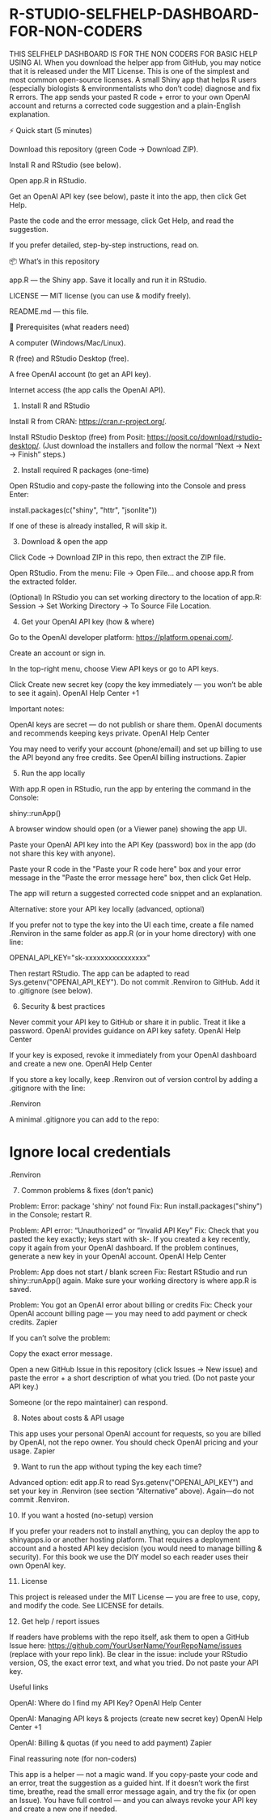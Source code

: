 # R-STUDIO-SELFHELP-DASHBOARD-FOR-NON-CODERS
THIS SELFHELP DASHBOARD IS FOR THE NON CODERS FOR BASIC HELP USING AI.
When you download the helper app from GitHub, you may notice that it is released under the MIT License. This is one of the simplest and most common open-source licenses.
A small Shiny app that helps R users (especially biologists & environmentalists who don’t code) diagnose and fix R errors. The app sends your pasted R code + error to your own OpenAI account and returns a corrected code suggestion and a plain-English explanation.

⚡ Quick start (5 minutes)

Download this repository (green Code → Download ZIP).

Install R and RStudio (see below).

Open app.R in RStudio.

Get an OpenAI API key (see below), paste it into the app, then click Get Help.

Paste the code and the error message, click Get Help, and read the suggestion.

If you prefer detailed, step-by-step instructions, read on.

📦 What’s in this repository

app.R — the Shiny app. Save it locally and run it in RStudio.

LICENSE — MIT license (you can use & modify freely).

README.md — this file.

🔧 Prerequisites (what readers need)

A computer (Windows/Mac/Linux).

R (free) and RStudio Desktop (free).

A free OpenAI account (to get an API key).

Internet access (the app calls the OpenAI API).

1) Install R and RStudio

Install R from CRAN: https://cran.r-project.org/.

Install RStudio Desktop (free) from Posit: https://posit.co/download/rstudio-desktop/.
(Just download the installers and follow the normal “Next → Next → Finish” steps.)

2) Install required R packages (one-time)

Open RStudio and copy-paste the following into the Console and press Enter:

install.packages(c("shiny", "httr", "jsonlite"))


If one of these is already installed, R will skip it.

3) Download & open the app

Click Code → Download ZIP in this repo, then extract the ZIP file.

Open RStudio. From the menu: File → Open File… and choose app.R from the extracted folder.

(Optional) In RStudio you can set working directory to the location of app.R: Session → Set Working Directory → To Source File Location.

4) Get your OpenAI API key (how & where)

Go to the OpenAI developer platform: https://platform.openai.com/.

Create an account or sign in.

In the top-right menu, choose View API keys or go to API keys.

Click Create new secret key (copy the key immediately — you won’t be able to see it again). 
OpenAI Help Center
+1

Important notes:

OpenAI keys are secret — do not publish or share them. OpenAI documents and recommends keeping keys private. 
OpenAI Help Center

You may need to verify your account (phone/email) and set up billing to use the API beyond any free credits. See OpenAI billing instructions. 
Zapier

5) Run the app locally

With app.R open in RStudio, run the app by entering the command in the Console:

shiny::runApp()


A browser window should open (or a Viewer pane) showing the app UI.

Paste your OpenAI API key into the API Key (password) box in the app (do not share this key with anyone).

Paste your R code in the "Paste your R code here" box and your error message in the "Paste the error message here" box, then click Get Help.

The app will return a suggested corrected code snippet and an explanation.

Alternative: store your API key locally (advanced, optional)

If you prefer not to type the key into the UI each time, create a file named .Renviron in the same folder as app.R (or in your home directory) with one line:

OPENAI_API_KEY="sk-xxxxxxxxxxxxxxxx"


Then restart RStudio. The app can be adapted to read Sys.getenv("OPENAI_API_KEY"). Do not commit .Renviron to GitHub. Add it to .gitignore (see below).

6) Security & best practices

Never commit your API key to GitHub or share it in public. Treat it like a password. OpenAI provides guidance on API key safety. 
OpenAI Help Center

If your key is exposed, revoke it immediately from your OpenAI dashboard and create a new one. 
OpenAI Help Center

If you store a key locally, keep .Renviron out of version control by adding a .gitignore with the line:

.Renviron


A minimal .gitignore you can add to the repo:

# Ignore local credentials
.Renviron

7) Common problems & fixes (don’t panic)

Problem: Error: package 'shiny' not found
Fix: Run install.packages("shiny") in the Console; restart R.

Problem: API error: “Unauthorized” or “Invalid API Key”
Fix: Check that you pasted the key exactly; keys start with sk-. If you created a key recently, copy it again from your OpenAI dashboard. If the problem continues, generate a new key in your OpenAI account. 
OpenAI Help Center

Problem: App does not start / blank screen
Fix: Restart RStudio and run shiny::runApp() again. Make sure your working directory is where app.R is saved.

Problem: You got an OpenAI error about billing or credits
Fix: Check your OpenAI account billing page — you may need to add payment or check credits. 
Zapier

If you can’t solve the problem:

Copy the exact error message.

Open a new GitHub Issue in this repository (click Issues → New issue) and paste the error + a short description of what you tried. (Do not paste your API key.)

Someone (or the repo maintainer) can respond.

8) Notes about costs & API usage

This app uses your personal OpenAI account for requests, so you are billed by OpenAI, not the repo owner. You should check OpenAI pricing and your usage. 
Zapier

9) Want to run the app without typing the key each time?

Advanced option: edit app.R to read Sys.getenv("OPENAI_API_KEY") and set your key in .Renviron (see section “Alternative” above). Again—do not commit .Renviron.

10) If you want a hosted (no-setup) version

If you prefer your readers not to install anything, you can deploy the app to shinyapps.io or another hosting platform. That requires a deployment account and a hosted API key decision (you would need to manage billing & security). For this book we use the DIY model so each reader uses their own OpenAI key.

11) License

This project is released under the MIT License — you are free to use, copy, and modify the code. See LICENSE for details.

12) Get help / report issues

If readers have problems with the repo itself, ask them to open a GitHub Issue here:
https://github.com/YourUserName/YourRepoName/issues (replace with your repo link).
Be clear in the issue: include your RStudio version, OS, the exact error text, and what you tried. Do not paste your API key.

Useful links

OpenAI: Where do I find my API Key? 
OpenAI Help Center

OpenAI: Managing API keys & projects (create new secret key) 
OpenAI Help Center
+1

OpenAI: Billing & quotas (if you need to add payment) 
Zapier

Final reassuring note (for non-coders)

This app is a helper — not a magic wand. If you copy-paste your code and an error, treat the suggestion as a guided hint. If it doesn’t work the first time, breathe, read the small error message again, and try the fix (or open an Issue). You have full control — and you can always revoke your API key and create a new one if needed.


